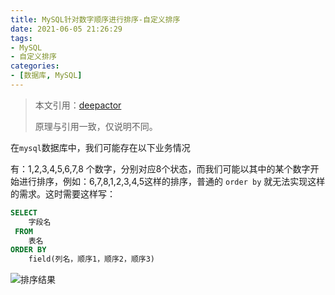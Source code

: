 ```yaml
---
title: MySQL针对数字顺序进行排序-自定义排序
date: 2021-06-05 21:26:29
tags:
- MySQL
- 自定义排序
categories:
- [数据库, MySQL]
---
```


> 本文引用：[deepactor](https://blog.csdn.net/zz630586802/article/details/101672301)
>
> 原理与引用一致，仅说明不同。

<!--more-->     

在`mysql`数据库中，我们可能存在以下业务情况

有：1,2,3,4,5,6,7,8 个数字，分别对应8个状态，而我们可能以其中的某个数字开始进行排序，例如：6,7,8,1,2,3,4,5这样的排序，普通的 `order by` 就无法实现这样的需求。这时需要这样写：

```sql
SELECT 
    字段名
 FROM 
    表名
ORDER BY
    field(列名，顺序1，顺序2，顺序3)
```

![排序结果](https://img.api.liujinshui.com/1622110485529-62666e13-f569-4d6f-99c1-5c2986e4af7e.png)

